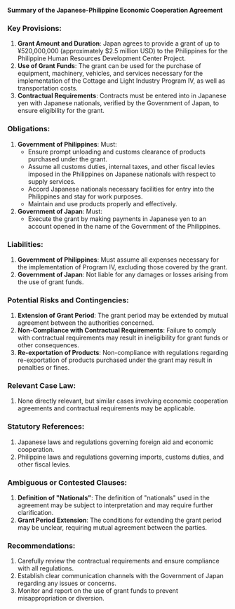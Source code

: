 **Summary of the Japanese-Philippine Economic Cooperation Agreement**

### Key Provisions:

1. **Grant Amount and Duration**: Japan agrees to provide a grant of up to ¥520,000,000 (approximately $2.5 million USD) to the Philippines for the Philippine Human Resources Development Center Project.
2. **Use of Grant Funds**: The grant can be used for the purchase of equipment, machinery, vehicles, and services necessary for the implementation of the Cottage and Light Industry Program IV, as well as transportation costs.
3. **Contractual Requirements**: Contracts must be entered into in Japanese yen with Japanese nationals, verified by the Government of Japan, to ensure eligibility for the grant.

### Obligations:

1. **Government of Philippines**: Must:
	* Ensure prompt unloading and customs clearance of products purchased under the grant.
	* Assume all customs duties, internal taxes, and other fiscal levies imposed in the Philippines on Japanese nationals with respect to supply services.
	* Accord Japanese nationals necessary facilities for entry into the Philippines and stay for work purposes.
	* Maintain and use products properly and effectively.
2. **Government of Japan**: Must:
	* Execute the grant by making payments in Japanese yen to an account opened in the name of the Government of the Philippines.

### Liabilities:

1. **Government of Philippines**: Must assume all expenses necessary for the implementation of Program IV, excluding those covered by the grant.
2. **Government of Japan**: Not liable for any damages or losses arising from the use of grant funds.

### Potential Risks and Contingencies:

1. **Extension of Grant Period**: The grant period may be extended by mutual agreement between the authorities concerned.
2. **Non-Compliance with Contractual Requirements**: Failure to comply with contractual requirements may result in ineligibility for grant funds or other consequences.
3. **Re-exportation of Products**: Non-compliance with regulations regarding re-exportation of products purchased under the grant may result in penalties or fines.

### Relevant Case Law:

1. None directly relevant, but similar cases involving economic cooperation agreements and contractual requirements may be applicable.

### Statutory References:

1. Japanese laws and regulations governing foreign aid and economic cooperation.
2. Philippine laws and regulations governing imports, customs duties, and other fiscal levies.

### Ambiguous or Contested Clauses:

1. **Definition of "Nationals"**: The definition of "nationals" used in the agreement may be subject to interpretation and may require further clarification.
2. **Grant Period Extension**: The conditions for extending the grant period may be unclear, requiring mutual agreement between the parties.

### Recommendations:

1. Carefully review the contractual requirements and ensure compliance with all regulations.
2. Establish clear communication channels with the Government of Japan regarding any issues or concerns.
3. Monitor and report on the use of grant funds to prevent misappropriation or diversion.